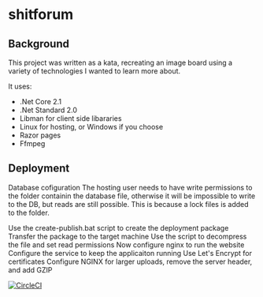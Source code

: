 # shitforum

## Background

This project was written as a kata, recreating an image board using a variety of technologies I wanted to learn more about.

It uses:
- .Net Core 2.1
- .Net Standard 2.0
- Libman for client side libararies
- Linux for hosting, or Windows if you choose
- Razor pages
- Ffmpeg

## Deployment

Database cofiguration
The hosting user needs to have write permissions to the folder containin the database file, otherwise it will be impossible to write to the DB, but reads are still possible.  This is because a lock files is added to the folder.

Use the create-publish.bat script to create the deployment package
Transfer the package to the target machine
Use the script to decompress the file and set read permissions
Now configure nginx to run the website
Configure the service to keep the applicaiton running
Use Let's Encrypt for certificates
Configure NGINX for larger uploads, remove the server header, and add GZIP

[![CircleCI](https://circleci.com/gh/luhis/shitforum.svg?style=svg)](https://circleci.com/gh/luhis/shitforum)
